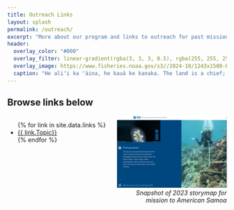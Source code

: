 ```yaml
---
title: Outreach Links
layout: splash
permalink: /outreach/
excerpt: "More about our program and links to outreach for past missions."
header:
  overlay_color: "#000"
  overlay_filter: linear-gradient(rgba(3, 3, 3, 0.5), rgba(255, 255, 255, 0.5))
  overlay_image: https://www.fisheries.noaa.gov/s3//2024-10/1243x1580-Birds-Aina-PMNM-Fisheries_PIFSC.png
  caption: "He aliʻi ka ʻāina, he kauā ke kanaka. The land is a chief; man is its servant.  (‘Ōlelo No‘eau #531)<br>Out in Papahānaumokuākea this ʻōlelo noʻeau is brought to life as we enter into spaces where ʻāina (land and sea) has no need for kanaka but it is us kanaka that need ʻāina. <br>Reinforcing the importance for monitoring to ensure ʻāina and kanaka can live. Credit: NOAA Fisheries/A. Nālani Olguin (2024 NCRMP Permit #PMNM-2024-001)"
---
```

<div>
<h2>Browse links below</h2>

<div style="display: flex; justify-content: space-between; align-items: flex-start;">
  <div style="width: 50%;">
<ul>
{% for link in site.data.links %}
    <li><a href = "{{ link.URL}}" target="_blank">{{ link.Topic}}</a></li>
{% endfor %}
</ul>
  </div>
  <div style="width: 50%; text-align: right;">
    <!-- Right side: Image -->
    <img src="/assets/images/2023_storymap.png" alt="2023 storymap screenshot" style="max-width: 100%; height: auto;">
    <i>Snapshot of 2023 storymap for mission to American Samoa</i>
  </div>
</div>